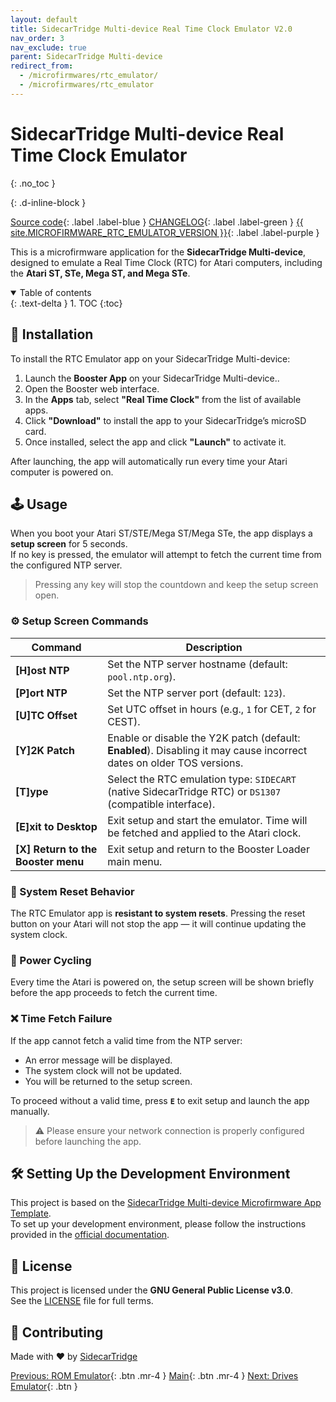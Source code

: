 ```yaml
---
layout: default
title: SidecarTridge Multi-device Real Time Clock Emulator V2.0
nav_order: 3
nav_exclude: true
parent: SidecarTridge Multi-device
redirect_from:
  - /microfirmwares/rtc_emulator/
  - /microfirmwares/rtc_emulator
---
```


# SidecarTridge Multi-device Real Time Clock Emulator
{: .no_toc }


{: .d-inline-block }

[Source code](https://github.com/sidecartridge/md-rtc-emulator){: .label .label-blue }
[CHANGELOG](https://github.com/sidecartridge/md-rtc-emulator/blob/main/CHANGELOG.md){: .label .label-green }
[{{ site.MICROFIRMWARE_RTC_EMULATOR_VERSION }}](){: .label .label-purple }

This is a microfirmware application for the **SidecarTridge Multi-device**, designed to emulate a Real Time Clock (RTC) for Atari computers, including the **Atari ST, STe, Mega ST, and Mega STe**.

<details open markdown="block">
  <summary>
    Table of contents
  </summary>
  {: .text-delta }
1. TOC
{:toc}
</details>


## 🚀 Installation

To install the RTC Emulator app on your SidecarTridge Multi-device:

1. Launch the **Booster App** on your SidecarTridge  Multi-device..
2. Open the Booster web interface.
3. In the **Apps** tab, select **"Real Time Clock"** from the list of available apps.
4. Click **"Download"** to install the app to your SidecarTridge’s microSD card.
5. Once installed, select the app and click **"Launch"** to activate it.

After launching, the app will automatically run every time your Atari computer is powered on.

## 🕹️ Usage

When you boot your Atari ST/STE/Mega ST/Mega STe, the app displays a **setup screen** for 5 seconds.  
If no key is pressed, the emulator will attempt to fetch the current time from the configured NTP server.

> Pressing any key will stop the countdown and keep the setup screen open.

### ⚙️ Setup Screen Commands

| Command | Description |
|---------|-------------|
| **[H]ost NTP** | Set the NTP server hostname (default: `pool.ntp.org`). |
| **[P]ort NTP** | Set the NTP server port (default: `123`). |
| **[U]TC Offset** | Set UTC offset in hours (e.g., `1` for CET, `2` for CEST). |
| **[Y]2K Patch** | Enable or disable the Y2K patch (default: **Enabled**). Disabling it may cause incorrect dates on older TOS versions. |
| **[T]ype** | Select the RTC emulation type: `SIDECART` (native SidecarTridge RTC) or `DS1307` (compatible interface). |
| **[E]xit to Desktop** | Exit setup and start the emulator. Time will be fetched and applied to the Atari clock. |
| **[X] Return to the Booster menu** | Exit setup and return to the Booster Loader main menu. |

### 🔁 System Reset Behavior

The RTC Emulator app is **resistant to system resets**. Pressing the reset button on your Atari will not stop the app — it will continue updating the system clock.

### 🔌 Power Cycling

Every time the Atari is powered on, the setup screen will be shown briefly before the app proceeds to fetch the current time.

### ❌ Time Fetch Failure

If the app cannot fetch a valid time from the NTP server:
- An error message will be displayed.
- The system clock will not be updated.
- You will be returned to the setup screen.

To proceed without a valid time, press **`E`** to exit setup and launch the app manually.

> ⚠️ Please ensure your network connection is properly configured before launching the app.

## 🛠️ Setting Up the Development Environment

This project is based on the [SidecarTridge Multi-device Microfirmware App Template](https://github.com/sidecartridge/md-microfirmware-template).  
To set up your development environment, please follow the instructions provided in the [official documentation](https://docs.sidecartridge.com/sidecartridge-multidevice/programming/).


## 📄 License

This project is licensed under the **GNU General Public License v3.0**.  
See the [LICENSE](https://github.com/sidecartridge/md-rtc-emulator/blob/main/LICENSE) file for full terms.

## 🤝 Contributing
Made with ❤️ by [SidecarTridge](https://sidecartridge.com)

[Previous: ROM Emulator](/sidecartridge-multidevice/microfirmwares/rom_emulator/){: .btn .mr-4 }
[Main](/sidecartridge-multidevice/){: .btn .mr-4 }
[Next: Drives Emulator](/sidecartridge-multidevice/microfirmwares/drives_emulator/){: .btn }